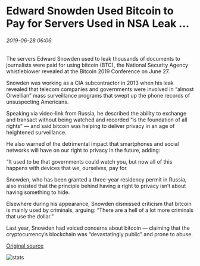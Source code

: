 # Edward Snowden Used Bitcoin to Pay for Servers Used in NSA Leak ...

###### 2019-06-28 06:06

The servers Edward Snowden used to leak thousands of documents to journalists were paid for using bitcoin (BTC), the National Security Agency whistleblower revealed at the Bitcoin 2019 Conference on June 27.

Snowden was working as a CIA subcontractor in 2013 when his leak revealed that telecom companies and governments were involved in “almost Orwellian” mass surveillance programs that swept up the phone records of unsuspecting Americans.

Speaking via video-link from Russia, he described the ability to exchange and transact without being watched and recorded “is the foundation of all rights” — and said bitcoin was helping to deliver privacy in an age of heightened surveillance.

He also warned of the detrimental impact that smartphones and social networks will have on our right to privacy in the future, adding:

“It used to be that governments could watch you, but now all of this happens with devices that we, ourselves, pay for.

Snowden, who has been granted a three-year residency permit in Russia, also insisted that the principle behind having a right to privacy isn’t about having something to hide.

Elsewhere during his appearance, Snowden dismissed criticism that bitcoin is mainly used by criminals, arguing: “There are a hell of a lot more criminals that use the dollar.”

Last year, Snowden had voiced concerns about bitcoin — claiming that the cryptocurrency’s blockchain was “devastatingly public” and prone to abuse.

[Original source](https://cointelegraph.com/news/edward-snowden-used-bitcoin-to-pay-for-servers-used-in-nsa-leak)

![stats](https://c.statcounter.com/11760860/0/a89fa40b/1/ "stats")